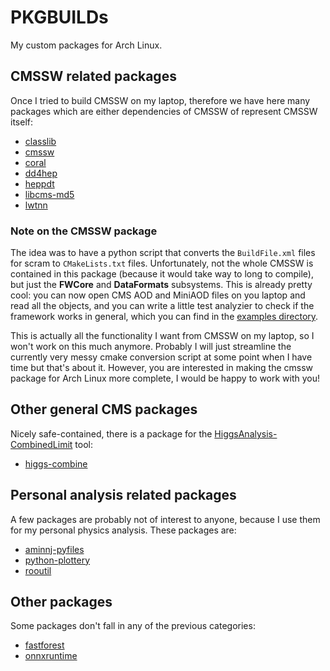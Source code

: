 # PKGBUILDs
My custom packages for Arch Linux.

## CMSSW related packages

Once I tried to build CMSSW on my laptop, therefore we have here many packages which are either dependencies of CMSSW of
represent CMSSW itself:

* [classlib](classlib)
* [cmssw](cmssw)
* [coral](coral)
* [dd4hep](dd4hep)
* [heppdt](heppdt)
* [libcms-md5](libcms-md5)
* [lwtnn](lwtnn)

### Note on the CMSSW package

The idea was to have a python script that converts the `BuildFile.xml` files for scram to `CMakeLists.txt` files.
Unfortunately, not the whole CMSSW is contained in this package (because it would take way to long to compile), but just
the **FWCore** and **DataFormats** subsystems. This is already pretty cool: you can now open CMS AOD and MiniAOD files
on you laptop and read all the objects, and you can write a little test analyzier to check if the framework works in
general, which you can find in the [examples directory](cmssw/examples).

This is actually all the functionality I want from CMSSW on my laptop, so I won't work on this much anymore. Probably I
will just streamline the currently very messy cmake conversion script at some point when I have time but that's about it.
However, you are interested in making the cmssw package for Arch Linux more complete, I would be happy to work with you!


## Other general CMS packages

Nicely safe-contained, there is a package for the [HiggsAnalysis-CombinedLimit](https://github.com/cms-analysis/HiggsAnalysis-CombinedLimit) tool:

* [higgs-combine](higgs-combine)

## Personal analysis related packages

A few packages are probably not of interest to anyone, because I use them for my personal physics analysis. These
packages are:

* [aminnj-pyfiles](aminnj-pyfiles)
* [python-plottery](python-plottery)
* [rooutil](rooutil)

## Other packages

Some packages don't fall in any of the previous categories:

* [fastforest](fastforest)
* [onnxruntime](onnxruntime)
